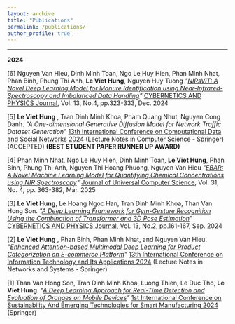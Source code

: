 ```yaml
---
layout: archive
title: "Publications"
permalink: /publications/
author_profile: true
---
```


---------------------------------------------------------------

<!-- **UNDER REVIEW**   -->


**2024**  

[6] Nguyen Van Hieu, Dinh Minh Toan, Ngo Le Huy Hien, Phan Minh Nhat, Phan Binh, Phung Thi Anh, **Le Viet Hung**, Nguyen Huy Tuong *"[NIRsViT: A Novel Deep Learning Model for Manure Identification using Near-Infrared-Spectroscopy and Imbalanced Data Handling](https://doi.org/10.35470/2226-4116-2024-13-4-323-333)"* [CYBERNETICS AND PHYSICS Journal](http://cap.physcon.ru/), Vol. 13, No.4, pp.323-333, Dec. 2024 

[5] **Le Viet Hung** , Tran Dinh Minh Khoa, Pham Quang Nhut, Nguyen Cong Danh. *"A One-dimensional Generative Diffusion Model for Network Traffic Dataset Generation"* [13th International Conference on Computational Data and Social Networks 2024](https://csonet-conf.github.io/csonet24/index.html) (Lecture Notes in Computer Science - Springer) (ACCEPTED) **(BEST STUDENT PAPER RUNNER UP AWARD)**

[4] Phan Minh Nhat, Ngo Le Huy Hien, Dinh Minh Toan, **Le Viet Hung**, Phan Binh, Phung Thi Anh, Nguyen Thi Hoang Phuong, Nguyen Van Hieu *"[EBAR: A Novel Machine Learning Model for Quantifying Chemical Concentrations using NIR Spectroscopy](http://dx.doi.org/10.3897/jucs.121757)"* [Journal of Universal Computer Science](https://lib.jucs.org/), Vol. 31, No. 4, pp. 363-382, Mar. 2025 

[3] **Le Viet Hung**, Le Hoang Ngoc Han, Tran Dinh Minh Khoa, Than Van Hong Son. *"[A Deep Learning Framework for Gym-Gesture Recognition Using the Combination of Transformer and 3D Pose Estimation](https://doi.org/10.35470/2226-4116-2024-13-2-161-167)"* [CYBERNETICS AND PHYSICS Journal](http://cap.physcon.ru/), Vol. 13, No.2, pp.161-167, Sep. 2024

[2] **Le Viet Hung** , Phan Binh, Phan Minh Nhat, and Nguyen Van Hieu. *"[Enhanced Attention-based Multimodal Deep Learning for Product Categorization on E-commerce Platform](https://doi.org/10.1007/978-3-031-74127-2_8)"* [13th International Conference on Information Technology and Its Applications 2024](https://cita.vku.udn.vn/) (Lecture Notes in Networks and Systems - Springer) 

[1] Than Van Hong Son, Tran Dinh Minh Khoa, Luong Thien, Le Duc Tho, **Le Viet Hung**. *"[A Deep Learning Approach for Real-Time Detection and Evaluation of Oranges on Mobile Devices](https://doi.org/10.1007/978-981-97-7083-0_71)"* [1st International Conference on Sustainability And Emerging Technologies for Smart Manufacturing 2024](https://setsm.org/) (Springer)